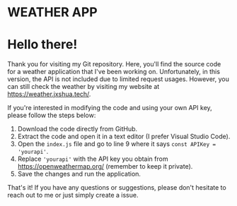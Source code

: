 # WEATHER APP

<h1>Hello there!</h1>
  <p>Thank you for visiting my Git repository. Here, you'll find the source code for a weather application that I've been working on. Unfortunately, in this version, the API is not included due to limited request usages. However, you can still check the weather by visiting my website at <a href="https://weather.jxshua.tech/" target="_blank">https://weather.jxshua.tech/</a>.</p>
  <p>If you're interested in modifying the code and using your own API key, please follow the steps below:</p>
  <ol>
    <li>Download the code directly from GitHub.</li>
    <li>Extract the code and open it in a text editor (I prefer Visual Studio Code).</li>
    <li>Open the <code>index.js</code> file and go to line 9 where it says <code>const APIKey = 'yourapi'</code>.</li>
    <li>Replace <code>'yourapi'</code> with the API key you obtain from <a href="https://openweathermap.org/" target="_blank">https://openweathermap.org/</a> (remember to keep it private).</li>
    <li>Save the changes and run the application.</li>
  </ol>
  <p>That's it! If you have any questions or suggestions, please don't hesitate to reach out to me or just simply create a issue.
</body>
</html>

